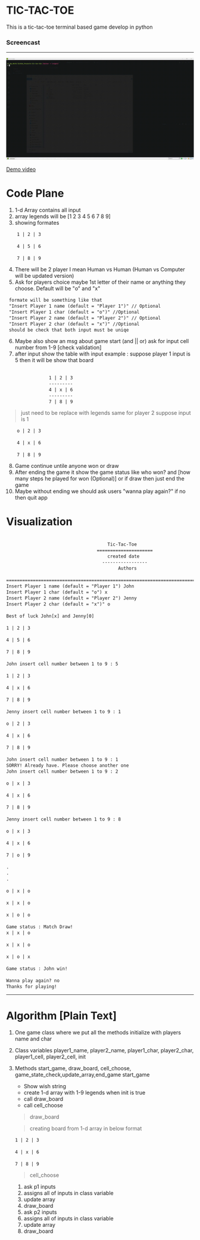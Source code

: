 # TIC-TAC-TOE

This is a tic-tac-toe terminal based game develop in python

### Screencast

---

![Python Tic Tac Toe](tictactoe_20181128_215323.gif)

[Demo video](https://www.youtube.com/watch?v=WXxYzQ2ZHbg)

# Code Plane

1.  1-d Array contains all input
2.  array legends will be [1 2 3 4 5 6 7 8 9]
3.  showing formates

```
    1 | 2 | 3

    4 | 5 | 6

    7 | 8 | 9
```

4.  There will be 2 player I mean Human vs Human (Human vs Computer will be updated version)
5.  Ask for players choice maybe 1st letter of their name or anything they choose. Default will be "o" and "x"

```
 formate will be something like that
 "Insert Player 1 name (default = "Player 1")" // Optional
 "Insert Player 1 char (default = "o")" //Optional
 "Insert Player 2 name (default = "Player 2")" // Optional
 "Insert Player 2 char (default = "x")" //Optional
 should be check that both input must be uniqe
```

6.  Maybe also show an msg about game start (and || or) ask for input cell number from 1-9 [check validation]
7.  after input show the table with input
    example : suppose player 1 input is 5 then it will be show that board

```

                1 | 2 | 3
                ---------
                4 | x | 6
                ---------
                7 | 8 | 9

```

> just need to be replace with legends same for player 2 suppose input is 1

```
    o | 2 | 3

    4 | x | 6

    7 | 8 | 9
```

8.  Game continue untile anyone won or draw
9.  After ending the game it show the game status like who won? and [how many steps he played for won (Optional)] or if draw then just end the game
10. Maybe without ending we should ask users "wanna play again?" if no then quit app

# Visualization

```

                                      Tic-Tac-Toe
                                  =====================
                                      created date
                                    -----------------
                                          Authors

===========================================================================================
Insert Player 1 name (default = "Player 1") John
Insert Player 1 char (default = "o") x
Insert Player 2 name (default = "Player 2") Jenny
Insert Player 2 char (default = "x")" o

Best of luck John[x] and Jenny[0]

1 | 2 | 3

4 | 5 | 6

7 | 8 | 9

John insert cell number between 1 to 9 : 5

1 | 2 | 3

4 | x | 6

7 | 8 | 9

Jenny insert cell number between 1 to 9 : 1

o | 2 | 3

4 | x | 6

7 | 8 | 9

John insert cell number between 1 to 9 : 1
SORRY! Already have. Please choose another one
John insert cell number between 1 to 9 : 2

o | x | 3

4 | x | 6

7 | 8 | 9

Jenny insert cell number between 1 to 9 : 8

o | x | 3

4 | x | 6

7 | o | 9

.
.
.

o | x | o

x | x | o

x | o | o

Game status : Match Draw!
x | x | o

x | x | o

x | o | x

Game status : John win!

Wanna play again? no
Thanks for playing!

```

---

# Algorithm [Plain Text]

1.  One game class where we put all the methods initialize with players name and char
2.  Class variables player1_name, player2_name, player1_char, player2_char, player1_cell, player2_cell, init
3.  Methods start_game, draw_board, cell_choose, game_state_check,update_array,end_game
    start_game

    - Show wish string
    - create 1-d array with 1-9 legends when init is true
    - call draw_board
    - call cell_choose

    > draw_board

    > creating board from 1-d array in below format

    ```
    1 | 2 | 3

    4 | x | 6

    7 | 8 | 9
    ```


    > cell_choose

    1. ask p1 inputs
    2. assigns all of inputs in class variable
    3. update array
    4. draw_board
    5. ask p2 inputs
    6. assigns all of inputs in class variable
    7. update array
    8. draw_board
